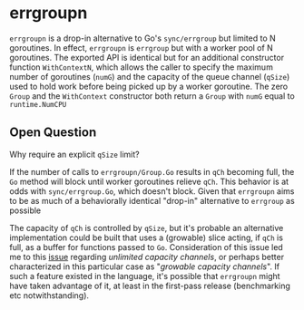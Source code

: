 # errgroupn
`errgroupn` is a drop-in alternative to Go's `sync/errgroup` but limited
to N goroutines. In effect, `errgroupn` is `errgroup` but with a worker pool
of N goroutines. The exported API is identical but for an additional
constructor function `WithContextN`, which allows the caller
to specify the maximum number of goroutines (`numG`) and the capacity
of the queue channel (`qSize`) used to hold work before being picked
up by a worker goroutine. The zero `Group` and the `WithContext`
constructor both return a `Group` with `numG` equal to `runtime.NumCPU` 




## Open Question
Why require an explicit `qSize` limit?

If the number of calls to `errgroupn/Group.Go` results in `qCh` becoming
full, the `Go` method will block until worker goroutines relieve `qCh`.
This behavior is at odds with `sync/errgroup.Go`, which doesn't block.
Given that `errgroupn` aims to be as much of a behaviorally identical
"drop-in" alternative to `errgroup` as possible

The capacity of `qCh` is controlled by `qSize`, but it's probable an
alternative implementation could be built that uses a (growable) slice
acting, if `qCh` is full, as a buffer for functions passed to `Go`.
Consideration of this issue led me to this [issue](https://github.com/golang/go/issues/20352)
regarding _unlimited capacity channels_, or perhaps better characterized
in this particular case as "_growable capacity channels_". If such a
feature existed in the language, it's possible that `errgroupn` might
have taken advantage of it, at least in the first-pass release (benchmarking
etc notwithstanding). 